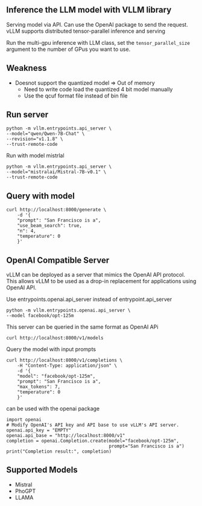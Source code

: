 ## Inference the LLM model with VLLM library
Serving model via API. Can use the OpenAI package to send the request.
vLLM supports distributed tensor-parallel inference and serving

Run the multi-gpu inference with LLM class, set the `tensor_parallel_size` argument to the number of GPus you want to use.

## Weakness
- Doesnot support the quantized model => Out of memory 
  - Need to write code load the quantized 4 bit model manually
  - Use the qcuf format file instead of bin file

## Run server
```
python -m vllm.entrypoints.api_server \
--model="qwen/Qwen-7B-Chat" \
--revision="v1.1.8" \
--trust-remote-code
```

Run with model mistrlal
```
python -m vllm.entrypoints.api_server \
--model="mistralai/Mistral-7B-v0.1" \
--trust-remote-code
```


## Query with model
```
curl http://localhost:8000/generate \
    -d '{
    "prompt": "San Francisco is a",
    "use_beam_search": true,
    "n": 4,
    "temperature": 0
    }'
```

## OpenAI Compatible Server
vLLM can be deployed as a server that mimics the OpenAI API protocol. This allows vLLM to be used as a drop-in replacement for applications using OpenAI API.

Use entrypoints.openai.api_server instead of entrypoint.api_server
```
python -m vllm.entrypoints.openai.api_server \
--model facebook/opt-125m
```

This server can be queried in the same format as OpenAI APi
```
curl http://localhost:8000/v1/models
```

Query the model with input prompts
```
curl http://localhost:8000/v1/completions \
    -H "Content-Type: application/json" \
    -d '{
    "model": "facebook/opt-125m",
    "prompt": "San Francisco is a",
    "max_tokens": 7,
    "temperature": 0
    }'
```


can be used with the openai package
```
import openai
# Modify OpenAI's API key and API base to use vLLM's API server.
openai.api_key = "EMPTY"
openai.api_base = "http://localhost:8000/v1"
completion = openai.Completion.create(model="facebook/opt-125m",
                                      prompt="San Francisco is a")
print("Completion result:", completion)
```

## Supported Models
- Mistral
- PhoGPT
- LLAMA